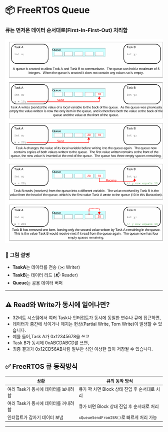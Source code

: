 # 📦 FreeRTOS Queue 

###  큐는 먼저온 데이터 순서대로(First-In-First-Out) 처리함

![Queue 구조](./images/queue.png)

### 💬 그림 설명

- **TaskA**는 데이터를 전송 (✉️ Writer)
- **TaskB**는 데이터 리드 (📬 Reader)
- **Queue**는 공용 데이터 버퍼
---

## ⚠️ Read와 Write가 동시에 일어나면?
- 32비트 시스템에서 여러 Task나 인터럽트가 동시에 동일한 변수나 큐에 접근하면,
- 데이터가 중간에 섞이거나 깨지는 현상(Partial Write, Torn Write)이 발생할 수 있습니다.
- 예를 들어,Task A가 0x12345678을 쓰고
- Task B가 동시에 0xABCDABCD를 쓰면,
- 최종 결과가 0x12CD56AB처럼 일부만 섞인 이상한 값이 저장될 수 있습니다.



## ✅ FreeRTOS 큐 동작방식

| 상황                             | 큐의 동작 방식 |
|----------------------------------|----------------|
| 여러 Task가 동시에 데이터를 보내려 함 | 큐가 꽉 차면 Block 상태 진입 후 순서대로 처리 |
| 여러 Task가 동시에 데이터를 꺼내려 함 | 큐가 비면 Block 상태 진입 후 순서대로 처리 |
| 인터럽트가 갑자기 데이터 보냄       | `xQueueSendFromISR()`로 빠르게 처리 가능 |


---


